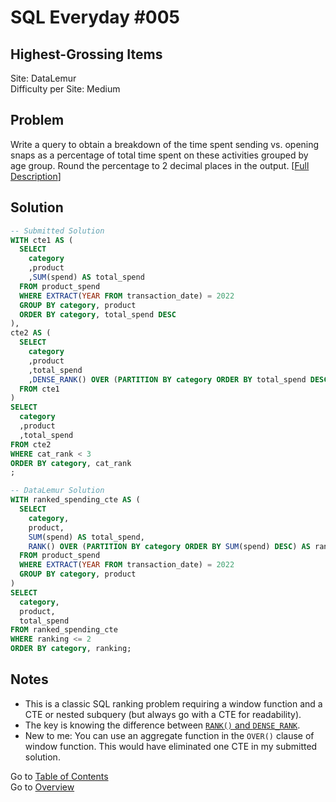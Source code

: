 # SQL Everyday \#005

## Highest-Grossing Items

Site: DataLemur\
Difficulty per Site: Medium

## Problem

Write a query to obtain a breakdown of the time spent sending vs. opening snaps as a percentage of total time spent on these activities grouped by age group. Round the percentage to 2 decimal places in the output. [[Full Description](https://datalemur.com/questions/time-spent-snaps)]

## Solution

```sql
-- Submitted Solution
WITH cte1 AS (
  SELECT 
    category
    ,product
    ,SUM(spend) AS total_spend
  FROM product_spend
  WHERE EXTRACT(YEAR FROM transaction_date) = 2022
  GROUP BY category, product
  ORDER BY category, total_spend DESC
),
cte2 AS (
  SELECT
    category
    ,product
    ,total_spend
    ,DENSE_RANK() OVER (PARTITION BY category ORDER BY total_spend DESC) AS cat_rank
  FROM cte1
)
SELECT
  category
  ,product
  ,total_spend
FROM cte2
WHERE cat_rank < 3
ORDER BY category, cat_rank
;

-- DataLemur Solution
WITH ranked_spending_cte AS (
  SELECT 
    category, 
    product, 
    SUM(spend) AS total_spend,
    RANK() OVER (PARTITION BY category ORDER BY SUM(spend) DESC) AS ranking 
  FROM product_spend
  WHERE EXTRACT(YEAR FROM transaction_date) = 2022
  GROUP BY category, product
)
SELECT 
  category, 
  product, 
  total_spend 
FROM ranked_spending_cte 
WHERE ranking <= 2 
ORDER BY category, ranking;
```

## Notes

* This is a classic SQL ranking problem requiring a window function and a CTE or nested subquery (but always go with a CTE for readability).
* The key is knowing the difference between [`RANK()` and `DENSE_RANK`](https://www.google.com/search?q=rank()+vs+dense_rank()).
* New to me: You can use an aggregate function in the `OVER()` clause of window function. This would have eliminated one CTE in my submitted solution.

Go to [Table of Contents](/README.md#contents)\
Go to [Overview](/README.md)
